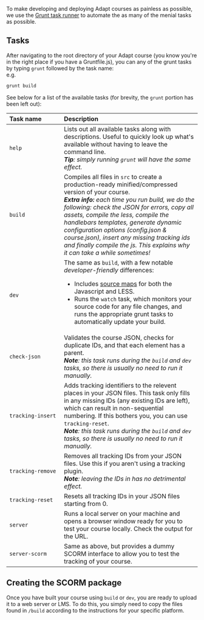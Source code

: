 To make developing and deploying Adapt courses as painless as possible, we use the [Grunt task runner](http://gruntjs.com/) to automate the as many of the menial tasks as possible.

## Tasks

After navigating to the root directory of your Adapt course (you know you're in the right place if you have a Gruntfile.js), you can any of the grunt tasks by typing `grunt` followed by the task name:
<br/>e.g. 
```javascript
grunt build
```
See below for a list of the available tasks (for brevity, the `grunt` portion has been left out):

| Task&nbsp;name&nbsp;&nbsp;&nbsp;&nbsp;&nbsp;&nbsp;&nbsp;&nbsp;&nbsp;&nbsp; | Description |
| ---- | :---------- |
| `help` | Lists out all available tasks along with descriptions. Useful to quickly look up what's available without having to leave the command line. <br/>_**Tip**: simply running `grunt` will have the same effect._ |
| `build` | Compiles all files in `src` to create a production-ready minified/compressed version of your course. <br/>_**Extra info:** each time you run build, we do the following: check the JSON for errors, copy all assets, compile the less, compile the handlebars templates, generate dynamic configuration options (config.json & course.json), insert any missing tracking ids and finally compile the js. This explains why it can take a while sometimes!_ |
| `dev` | The same as `build`, with a few notable *developer-friendly* differences:<ul><li>Includes [source maps](http://blog.teamtreehouse.com/introduction-source-maps) for both the Javascript and LESS.</li><li>Runs the `watch` task, which monitors your source code for any file changes, and runs the appropriate grunt tasks to automatically update your build.</li></ul> |
| `check-json` | Validates the course JSON, checks for duplicate IDs, and that each element has a parent. <br/>_**Note**: this task runs during the `build` and `dev` tasks, so there is usually no need to run it manually._ |
| `tracking-insert` | Adds tracking identifiers to the relevent places in your JSON files. This task only fills in any missing IDs (any existing IDs are left), which can result in non-sequential numbering. If this bothers you, you can use `tracking-reset`.<br/>_**Note**: this task runs during the `build` and `dev` tasks, so there is usually no need to run it manually._ |
| `tracking-remove` | Removes all tracking IDs from your JSON files. Use this if you aren't using a tracking plugin. <br/> _**Note**: leaving the IDs in has no detrimental effect._ |
| `tracking-reset` | Resets all tracking IDs in your JSON files starting from 0. |
| `server` | Runs a local server on your machine and opens a browser window ready for you to test your course locally. Check the output for the URL. |
| `server-scorm` | Same as above, but provides a dummy SCORM interface to allow you to test the tracking of your course. |

## Creating the SCORM package
Once you have built your course using `build` or `dev`, you are ready to upload it to a web server or LMS. To do this, you simply need to copy the files found in `/build` according to the instructions for your specific platform.